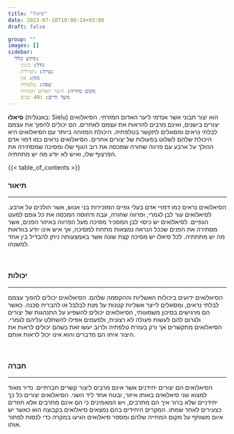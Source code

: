 ```yaml
---
title: "סיאלו"
date: 2023-07-10T19:08:14+03:00
draft: false

group: ""
images: []
sidebar:
  מידע כללי:
    גודל: בינוני
    נטייה: ניטרלית
    מזון: אין
    שפה: טלפתיה
    מקום מחייה: היער האדום המזרחי
    משך חיים: כ40 שנים
---
```


**סִיאֵלוּ** (באנגלית: Sielu) הוא יצור תבוני אשר אנדמי ליער האדום המזרחי. הסיאלואים יצורים בישנים, ואינם מרבים להראות את עצמם לאחרים. הם יכולים להפוך את עצמם לבלתי נראים ומסוגלים לתקשר בטלפתיה. היכולת המזוהה ביותר עם הסיאלואים היא היכולת שלהם לשלוט בפעולות של יצורים אחרים. הסיאלואים נראים כמו דמוי אדם ההולך על ארבע עם פרווה שחורה שמכסה את רוב הגוף שלו ומסיכה שמסתירה את הפרצוף שלו, ואיש לא יודע מה יש מתחתיה.

{{< table_of_contents >}}

### תיאור

---

הסיאלואים נראים כמו דמויי אדם בעלי גפיים המזכירות בני אנוש, אשר הולכים על ארבע. לסיאלואים עור לבן לגמרי, ופרווה שחורה, עבה ודחוסה המכסה את כל גופם למעט הגפיים. לסיאלואים יש כיסוי לבן המסכיר מסיכה מעל הפרווה באיזור הפנים, אשר מסתירה את הפנים שככל הנראה נמצאות מתחת למסיכה, אך איש אינו יודע בוודאות מה יש מתחתיה. לכל סיאלו יש מסיכה קצת שונה אשר באמצעותה ניתן להבדיל בין אחד למשנהו.

&nbsp;

### יכולות

---

הסיאלואים ידועים ביכולות האשליות וההקסמה שלהם. הסיאלואים יכולים להפוך עצמם לבלתי נראים, ומסוגלים לייצר אשליות קטנות על מנת לבלבל או להבריח סכנה. כאשר הם מרגישים בסיכון משמעותי, הסיאלואים יכולים להשפיע על התנהגות של יצורים ולגרום להם לעשות פעולה לא רצונית, ולפעמים אפילו להשתלט עליהם לגמרי. הסיאלואים מתקשרים אך ורק בעזרת טלפתיה ולרוב יעשו זאת כשהם יכולים לראות את היצור איתו הם מדברים והוא אינו יכול לראות אותם.

&nbsp;

### חברה

---

הסיאלואים הם יצורים יחידנים אשר אינם מרבים ליצור קשרים חברתיים. נדיר מאוד למצוא שני סיאלואים באותו איזור, ובטח אחד ליד השני. הסיאלואים יצורים כל כך יחידניים שלא ברור איך הם מתרבים, ויש המאמינים כי הם אינם מתרבים אלא חוזרים כצעירים לאחר שמתו. המקרים היחידים בהם נמצאים סיאלואים בקבוצה הוא כאשר יש איום משותף על מקום המחייה שלהם ומספר סיאלואים הגיעו במקרה כדי לנסות לפתור אותו.

